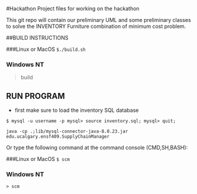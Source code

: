 #Hackathon
Project files for working on the hackathon

This git repo will contain our preliminary UML and some preliminary classes to solve
the INVENTORY Furniture combination of minimum cost problem.

##BUILD INSTRUCTIONS

###Linux or MacOS
`$./build.sh`

### Windows NT
> build

## RUN PROGRAM

* first make sure to load the inventory SQL database

`$ mysql -u username -p
mysql> source inventory.sql;
mysql> quit; `

`java -cp .;lib/mysql-connector-java-8.0.23.jar edu.ucalgary.ensf409.SupplyChainManager`

Or type the following command at the command console (CMD,SH,BASH):<p>

###Linux or MacOS
`$ scm`

### Windows NT
`> scm`



